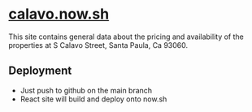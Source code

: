 # [calavo.now.sh](http://www.calavo.now.sh)

This site contains general data about the pricing and
availability of the properties at S Calavo Street,
Santa Paula, Ca 93060.

## Deployment

- Just push to github on the main branch
- React site will build and deploy onto now.sh
